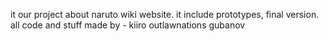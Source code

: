 it our project about naruto wiki website. it include prototypes, final version. all code and stuff
made by -
kiiro
outlawnations
gubanov
